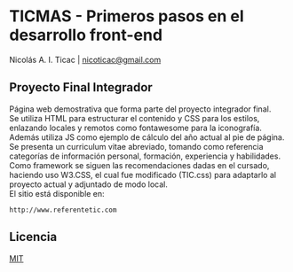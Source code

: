 # TICMAS - Primeros pasos en el desarrollo front-end
Nicolás A. I. Ticac | nicoticac@gmail.com
## Proyecto Final Integrador
Página web demostrativa que forma parte del proyecto integrador final. <br />
Se utiliza HTML para estructurar el contenido y CSS para los estilos, enlazando locales y remotos como fontawesome para la iconografía.
Además utiliza JS como ejemplo de cálculo del año actual al pie de página. <br />
Se presenta un curriculum vitae abreviado, tomando como referencia categorías de información personal, formación, experiencia y habilidades. Como framework se siguen las recomendaciones dadas en el cursado, haciendo uso W3.CSS, el cual fue modificado (TIC.css) para adaptarlo al proyecto actual y adjuntado de modo local. <br />
El sitio está disponible en:
```
http://www.referentetic.com
```

## Licencia
[MIT](https://choosealicense.com/licenses/mit/)
